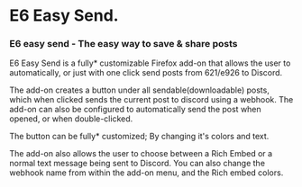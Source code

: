 # E6 Easy Send.

### E6 easy send - The easy way to save & share posts

E6 Easy Send is a fully* customizable Firefox add-on that allows the user to automatically, or just with one click send posts from 621/e926 to Discord.

The add-on creates a button under all sendable(downloadable) posts, which when clicked sends the current post to discord using a webhook.
The add-on can also be configured to automatically send the post when opened, or when double-clicked.

The button can be fully* customized; By changing it's colors and text.

The add-on also allows the user to choose between a Rich Embed or a normal text message being sent to Discord.
You can also change the webhook name from within the add-on menu, and the Rich embed colors.